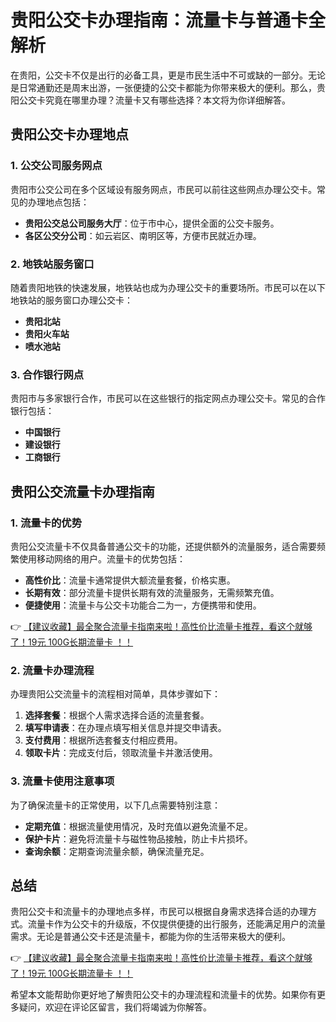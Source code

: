 # 贵阳公交卡办理指南：流量卡与普通卡全解析

在贵阳，公交卡不仅是出行的必备工具，更是市民生活中不可或缺的一部分。无论是日常通勤还是周末出游，一张便捷的公交卡都能为你带来极大的便利。那么，贵阳公交卡究竟在哪里办理？流量卡又有哪些选择？本文将为你详细解答。

## 贵阳公交卡办理地点

### 1. 公交公司服务网点
贵阳市公交公司在多个区域设有服务网点，市民可以前往这些网点办理公交卡。常见的办理地点包括：

- **贵阳公交总公司服务大厅**：位于市中心，提供全面的公交卡服务。
- **各区公交分公司**：如云岩区、南明区等，方便市民就近办理。

### 2. 地铁站服务窗口
随着贵阳地铁的快速发展，地铁站也成为办理公交卡的重要场所。市民可以在以下地铁站的服务窗口办理公交卡：

- **贵阳北站**
- **贵阳火车站**
- **喷水池站**

### 3. 合作银行网点
贵阳市与多家银行合作，市民可以在这些银行的指定网点办理公交卡。常见的合作银行包括：

- **中国银行**
- **建设银行**
- **工商银行**

## 贵阳公交流量卡办理指南

### 1. 流量卡的优势
贵阳公交流量卡不仅具备普通公交卡的功能，还提供额外的流量服务，适合需要频繁使用移动网络的用户。流量卡的优势包括：

- **高性价比**：流量卡通常提供大额流量套餐，价格实惠。
- **长期有效**：部分流量卡提供长期有效的流量服务，无需频繁充值。
- **便捷使用**：流量卡与公交卡功能合二为一，方便携带和使用。

👉 [【建议收藏】最全聚合流量卡指南来啦！高性价比流量卡推荐，看这个就够了！19元 100G长期流量卡 ！！](https://bit.ly/Liuliangka)

### 2. 流量卡办理流程
办理贵阳公交流量卡的流程相对简单，具体步骤如下：

1. **选择套餐**：根据个人需求选择合适的流量套餐。
2. **填写申请表**：在办理点填写相关信息并提交申请表。
3. **支付费用**：根据所选套餐支付相应费用。
4. **领取卡片**：完成支付后，领取流量卡并激活使用。

### 3. 流量卡使用注意事项
为了确保流量卡的正常使用，以下几点需要特别注意：

- **定期充值**：根据流量使用情况，及时充值以避免流量不足。
- **保护卡片**：避免将流量卡与磁性物品接触，防止卡片损坏。
- **查询余额**：定期查询流量余额，确保流量充足。

## 总结

贵阳公交卡和流量卡的办理地点多样，市民可以根据自身需求选择合适的办理方式。流量卡作为公交卡的升级版，不仅提供便捷的出行服务，还能满足用户的流量需求。无论是普通公交卡还是流量卡，都能为你的生活带来极大的便利。

👉 [【建议收藏】最全聚合流量卡指南来啦！高性价比流量卡推荐，看这个就够了！19元 100G长期流量卡 ！！](https://bit.ly/Liuliangka)

希望本文能帮助你更好地了解贵阳公交卡的办理流程和流量卡的优势。如果你有更多疑问，欢迎在评论区留言，我们将竭诚为你解答。